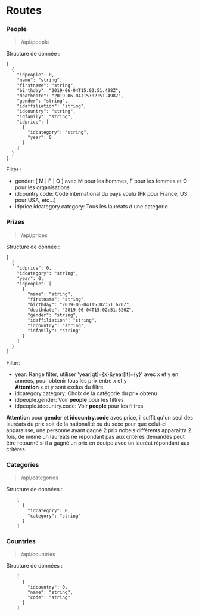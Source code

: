 # Routes

### People

>/api/people

Structure de donnée :

    [
      {
        "idpeople": 0,
        "name": "string",
        "firstname": "string",
        "birthday": "2019-06-04T15:02:51.498Z",
        "deathdate": "2019-06-04T15:02:51.498Z",
        "gender": "string",
        "idaffiliation": "string",
        "idcountry": "string",
        "idfamily": "string",
        "idprice": [
          {
            "idcategory": "string",
            "year": 0
          }
        ]
      }
    ]
    
Filter :

* gender: [ M | F | O ] avec M pour les hommes, F pour les femmes et O pour les organisations
* idcountry.code: Code international du pays voulu (FR pour France, US pour USA, etc...)
* idprice.idcategory.category: Tous les lauréats d'une catégorie

### Prizes

>/api/prices

Structure de donnée :

    [
      {
        "idprice": 0,
        "idcategory": "string",
        "year": 0,
        "idpeople": [
          {
            "name": "string",
            "firstname": "string",
            "birthday": "2019-06-04T15:02:51.620Z",
            "deathdate": "2019-06-04T15:02:51.620Z",
            "gender": "string",
            "idaffiliation": "string",
            "idcountry": "string",
            "idfamily": "string"
          }
        ]
      }
    ]
    
Filter: 

* year: Range filter, utiliser 'year[gt]={x}&year[lt]={y}' avec x et y en années, pour obtenir tous les prix entre x et y  
**Attention** x et y sont exclus du filtre
* idcategory.category: Choix de la catégorie du prix obtenu
* idpeople.gender: Voir **people** pour les filtres
* idpeople.idcountry.code: Voir **people** pour les filtres
  
**Attention** pour **gender** et **idcountry.code** avec price, il suffit qu'un seul des lauréats du prix soit de la nationalité
ou du sexe pour que celui-ci apparaisse, une personne ayant gagné 2 prix nobels différents apparaitra 2 fois, de même un
lauréats ne répondant pas aux critères demandés peut être retourné si il a gagné un prix en équipe avec un lauréat répondant
aux critères.

### Categories

>/api/categories

Structure de données :

        [
          {
            "idcategory": 0,
            "category": "string"
          }
        ]
        
### Countries

>/api/countries

Structure de données :

        [
          {
            "idcountry": 0,
            "name": "string",
            "code": "string"
          }
        ]